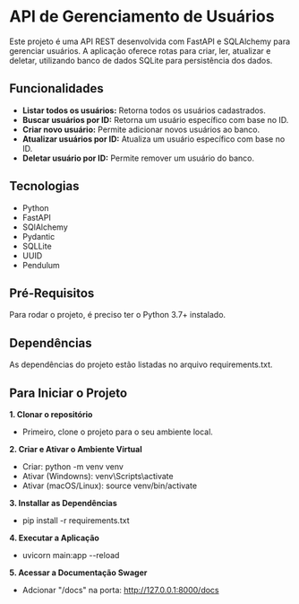 # API de Gerenciamento de Usuários

Este projeto é uma API REST desenvolvida com FastAPI e SQLAlchemy para gerenciar usuários. A aplicação oferece rotas para criar, ler, atualizar e deletar, utilizando banco de dados SQLite para persistência dos dados.

## Funcionalidades

* **Listar todos os usuários:** Retorna todos os usuários cadastrados.
* **Buscar usuários por ID:** Retorna um usuário específico com base no ID.
* **Criar novo usuário:** Permite adicionar novos usuários ao banco.
* **Atualizar usuários por ID:** Atualiza um usuário específico com base no ID.
* **Deletar usuário por ID:** Permite remover um usuário do banco.

## Tecnologias

* Python
* FastAPI
* SQlAlchemy
* Pydantic
* SQLLite
* UUID
* Pendulum

## Pré-Requisitos

Para rodar o projeto, é preciso ter o Python 3.7+ instalado.

## Dependências

As dependências do projeto estão listadas no arquivo requirements.txt.

## Para Iniciar o Projeto

**1. Clonar o repositório**

* Primeiro, clone o projeto para o seu ambiente local.

**2. Criar e Ativar o Ambiente Virtual**

* Criar: python -m venv venv
* Ativar (Windowns): venv\Scripts\activate
* Ativar (macOS/Linux): source venv/bin/activate

**3. Installar as Dependências**

* pip install -r requirements.txt

**4. Executar a Aplicação**

* uvicorn main:app --reload

**5. Acessar a Documentação Swager**

* Adcionar "/docs" na porta: http://127.0.0.1:8000/docs